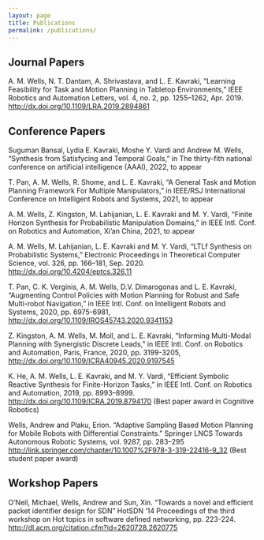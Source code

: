 ```yaml
---
layout: page
title: Publications
permalink: /publications/
---
```


## Journal Papers

A. M. Wells, N. T. Dantam, A. Shrivastava, and L. E. Kavraki, “Learning Feasibility for Task and Motion Planning in Tabletop Environments,” IEEE Robotics and Automation Letters, vol. 4, no. 2, pp. 1255–1262, Apr. 2019. <http://dx.doi.org/10.1109/LRA.2019.2894861>

## Conference Papers

Suguman Bansal, Lydia E. Kavraki, Moshe Y. Vardi and Andrew M. Wells, “Synthesis from Satisfycing and Temporal Goals,” in The thirty-fith national conference on artificial intelligence (AAAI), 2022, to appear

T. Pan, A. M. Wells, R. Shome, and L. E. Kavraki, “A General Task and Motion Planning Framework For Multiple Manipulators,” in IEEE/RSJ International Conference on Intelligent Robots and Systems, 2021, to appear

A. M. Wells, Z. Kingston, M. Lahijanian, L. E. Kavraki and M. Y. Vardi, “Finite Horizon Synthesis for Probabilistic Manipulation Domains,” in IEEE Intl. Conf. on Robotics and Automation, Xi’an China, 2021, to appear

A. M. Wells, M. Lahijanian, L. E. Kavraki and M. Y. Vardi, “LTLf Synthesis on Probabilistic Systems,” Electronic Proceedings in Theoretical Computer Science, vol. 326, pp. 166–181, Sep. 2020. <http://dx.doi.org/10.4204/eptcs.326.11>

T. Pan, C. K. Verginis, A. M. Wells, D.V. Dimarogonas and L. E. Kavraki, “Augmenting Control Policies with Motion Planning for Robust and Safe Multi-robot Navigation,” in IEEE Intl. Conf. on Intelligent Robots and Systems, 2020, pp. 6975-6981, <http://dx.doi.org/10.1109/IROS45743.2020.9341153>

Z. Kingston, A. M. Wells, M. Moll, and L. E. Kavraki, “Informing Multi-Modal Planning with Synergistic Discrete Leads,” in IEEE Intl. Conf. on Robotics and Automation, Paris, France, 2020, pp. 3199-3205, <http://dx.doi.org/10.1109/ICRA40945.2020.9197545>

K. He, A. M. Wells, L. E. Kavraki, and M. Y. Vardi, “Efficient Symbolic Reactive Synthesis for Finite-Horizon Tasks,” in IEEE Intl. Conf. on Robotics and Automation, 2019, pp. 8993–8999. <http://dx.doi.org/10.1109/ICRA.2019.8794170> (Best paper award in Cognitive Robotics)

Wells, Andrew and Plaku, Erion.  “Adaptive Sampling Based Motion Planning for Mobile Robots with Differential Constraints.” Springer LNCS Towards Autonomous Robotic Systems, vol. 9287, pp. 283–295 <http://link.springer.com/chapter/10.1007%2F978-3-319-22416-9_32> (Best student paper award)

## Workshop Papers

O’Neil, Michael, Wells, Andrew and Sun, Xin. “Towards a novel and efficient packet identifier design for SDN” HotSDN ‘14 Proceedings of the third workshop on Hot topics in software defined networking, pp. 223-224. <http://dl.acm.org/citation.cfm?id=2620728.2620775>